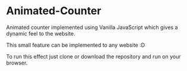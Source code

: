 # Animated-Counter

Animated counter implemented using Vanilla JavaScript which gives a dynamic feel to the website.

This small feature can be implemented to any website :D

To run this effect just clone or download the repository and run on your browser.
